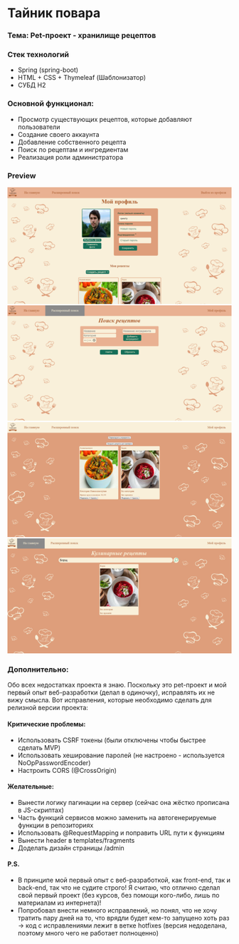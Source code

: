 # Тайник повара
### Тема: Pet-проект - хранилище рецептов

### Стек технологий

- Spring (spring-boot)
- HTML + CSS + Thymeleaf (Шаблонизатор)
- СУБД H2

### Основной функционал:

- Просмотр существующих рецептов, которые добавляют пользователи
- Создание своего аккаунта
- Добавление собственного рецепта
- Поиск по рецептам и ингредиентам
- Реализация роли администратора

### Preview

![Image alt](https://github.com/ezhevichnyj-kot/CookingSite-ARCHIVE/blob/main/scr1.png)
![Image alt](https://github.com/ezhevichnyj-kot/CookingSite-ARCHIVE/blob/main/scr2.png)
![Image alt](https://github.com/ezhevichnyj-kot/CookingSite-ARCHIVE/blob/main/scr3.png)
![Image alt](https://github.com/ezhevichnyj-kot/CookingSite-ARCHIVE/blob/main/scr4.png)

### Дополнительно:

Обо всех недостатках проекта я знаю. Поскольку это pet-проект и мой первый опыт веб-разработки (делал в одиночку), исправлять их не вижу смысла. Вот исправления, которые необходимо сделать для релизной версии проекта:

#### Критические проблемы:
- Использовать CSRF токены (были отключены чтобы быстрее сделать MVP)
- Использовать хеширование паролей (не настроено - используется NoOpPasswordEncoder)
- Настроить CORS (@CrossOrigin)

#### Желательные:
- Вынести логику пагинации на сервер (сейчас она жёстко прописана в JS-скриптах)
- Часть функций сервисов можно заменить на автогенерируемые функции в репозиториях
- Использовать @RequestMapping и поправить URL пути к функциям
- Вынести header в templates/fragments
- Доделать дизайн страницы /admin

#### P.S.
- В принципе мой первый опыт с веб-разработкой, как front-end, так и back-end, так что не судите строго! Я считаю, что отлично сделал свой первый проект (без курсов, без помощи кого-либо, лишь по материалам из интернета)!
- Попробовал внести немного исправлений, но понял, что не хочу тратить пару дней на то, что врядли будет кем-то запущено хоть раз -> код с исправлениями лежит в ветке hotfixes (версия недоделана, поэтому много чего не работает полноценно)

